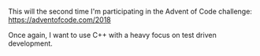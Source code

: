This will the second time I'm participating in the Advent of Code challenge: https://adventofcode.com/2018

Once again, I want to use C++ with a heavy focus on test driven development.
